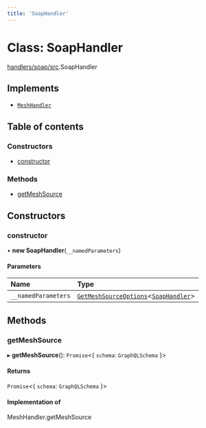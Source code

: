 ```yaml
---
title: 'SoapHandler'
---
```


# Class: SoapHandler

[handlers/soap/src](../modules/handlers_soap_src).SoapHandler

## Implements

- [`MeshHandler`](/docs/api/interfaces/types_src.MeshHandler)

## Table of contents

### Constructors

- [constructor](handlers_soap_src.SoapHandler#constructor)

### Methods

- [getMeshSource](handlers_soap_src.SoapHandler#getmeshsource)

## Constructors

### constructor

• **new SoapHandler**(`__namedParameters`)

#### Parameters

| Name | Type |
| :------ | :------ |
| `__namedParameters` | [`GetMeshSourceOptions`](../modules/types_src#getmeshsourceoptions)\<[`SoapHandler`](/docs/api/interfaces/types_src.YamlConfig.SoapHandler)> |

## Methods

### getMeshSource

▸ **getMeshSource**(): `Promise`\<\{ `schema`: `GraphQLSchema`  }>

#### Returns

`Promise`\<\{ `schema`: `GraphQLSchema`  }>

#### Implementation of

MeshHandler.getMeshSource
